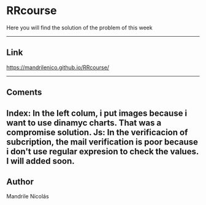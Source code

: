 # RRcourse
Here you will find the solution of the problem of this week

---
## Link
https://mandrilenico.github.io/RRcourse/

---
## Coments
Index: In the left colum, i put images because i want to use dinamyc charts. That was a compromise solution.
Js: In the verificacion of subcription, the mail verification is poor because i don't use regular expresion to check the values. I will added soon. 
---
## Author
Mandrile Nicolás

